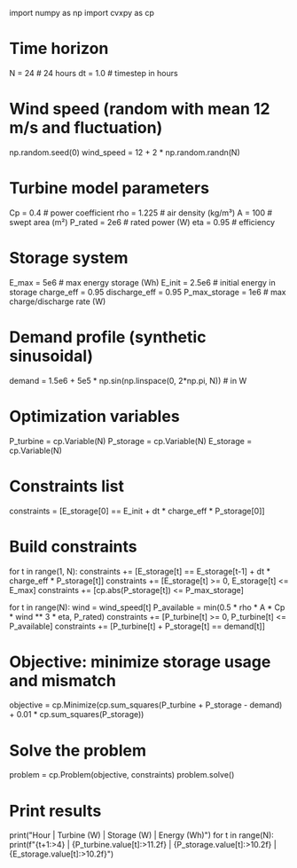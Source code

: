 import numpy as np
import cvxpy as cp

# Time horizon
N = 24  # 24 hours
dt = 1.0  # timestep in hours

# Wind speed (random with mean 12 m/s and fluctuation)
np.random.seed(0)
wind_speed = 12 + 2 * np.random.randn(N)

# Turbine model parameters
Cp = 0.4  # power coefficient
rho = 1.225  # air density (kg/m³)
A = 100  # swept area (m²)
P_rated = 2e6  # rated power (W)
eta = 0.95  # efficiency

# Storage system
E_max = 5e6  # max energy storage (Wh)
E_init = 2.5e6  # initial energy in storage
charge_eff = 0.95
discharge_eff = 0.95
P_max_storage = 1e6  # max charge/discharge rate (W)

# Demand profile (synthetic sinusoidal)
demand = 1.5e6 + 5e5 * np.sin(np.linspace(0, 2*np.pi, N))  # in W

# Optimization variables
P_turbine = cp.Variable(N)
P_storage = cp.Variable(N)
E_storage = cp.Variable(N)

# Constraints list
constraints = [E_storage[0] == E_init + dt * charge_eff * P_storage[0]]

# Build constraints
for t in range(1, N):
    constraints += [E_storage[t] == E_storage[t-1] + dt * charge_eff * P_storage[t]]
    constraints += [E_storage[t] >= 0, E_storage[t] <= E_max]
    constraints += [cp.abs(P_storage[t]) <= P_max_storage]

for t in range(N):
    wind = wind_speed[t]
    P_available = min(0.5 * rho * A * Cp * wind ** 3 * eta, P_rated)
    constraints += [P_turbine[t] >= 0, P_turbine[t] <= P_available]
    constraints += [P_turbine[t] + P_storage[t] == demand[t]]

# Objective: minimize storage usage and mismatch
objective = cp.Minimize(cp.sum_squares(P_turbine + P_storage - demand) +
                        0.01 * cp.sum_squares(P_storage))

# Solve the problem
problem = cp.Problem(objective, constraints)
problem.solve()

# Print results
print("Hour | Turbine (W) | Storage (W) | Energy (Wh)")
for t in range(N):
    print(f"{t+1:>4} | {P_turbine.value[t]:>11.2f} | {P_storage.value[t]:>10.2f} | {E_storage.value[t]:>10.2f}")
